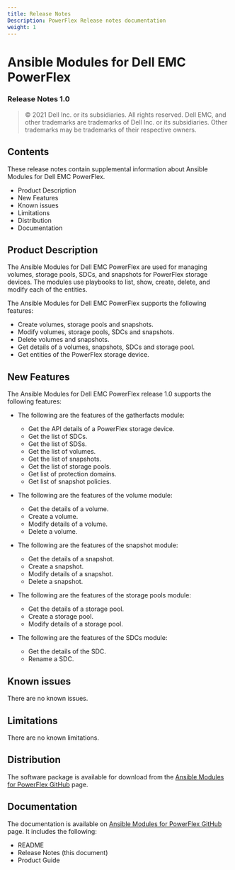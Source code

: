 ```yaml
---
title: Release Notes
Description: PowerFlex Release notes documentation
weight: 1
---
```


**Ansible Modules for Dell EMC PowerFlex** 
=========================================
### Release Notes 1.0

>   © 2021 Dell Inc. or its subsidiaries. All rights reserved. Dell
>   EMC, and other trademarks are trademarks of Dell Inc. or its
>   subsidiaries. Other trademarks may be trademarks of their respective
>   owners.

Contents
-------
These release notes contain supplemental information about Ansible
Modules for Dell EMC PowerFlex.

-   Product Description
-   New Features
-   Known issues
-   Limitations
-   Distribution
-   Documentation

Product Description
-------------------

The Ansible Modules for Dell EMC PowerFlex are used for managing volumes,
storage pools, SDCs, and snapshots for PowerFlex storage devices. 
The modules use playbooks to list, show, create, delete, and modify
each of the entities.

The Ansible Modules for Dell EMC PowerFlex supports the following
features:

-   Create volumes, storage pools and snapshots. 
-   Modify volumes, storage pools, SDCs and snapshots.
-   Delete volumes and snapshots.
-   Get details of a volumes, snapshots, SDCs and storage pool.
-   Get entities of the PowerFlex storage device.

New Features
---------------------------

The Ansible Modules for Dell EMC PowerFlex release 1.0 supports the
following features:

- The following are the features of the gatherfacts module:
   - Get the API details of a PowerFlex storage device.
   - Get the list of SDCs.
   - Get the list of SDSs.
   - Get the list of volumes.
   - Get the list of snapshots.
   - Get the list of storage pools.
   - Get list of protection domains.
   - Get list of snapshot policies.

- The following are the features of the volume module:
   - Get the details of a volume.
   - Create a volume.
   - Modify details of a volume.
   - Delete a volume.

- The following are the features of the snapshot module:
   - Get the details of a snapshot.
   - Create a snapshot.
   - Modify details of a snapshot.
   - Delete a snapshot.

- The following are the features of the storage pools module:
   - Get the details of a storage pool.
   - Create a storage pool.
   - Modify details of a storage pool.

- The following are the features of the SDCs module:
   - Get the details of the SDC.
   - Rename a SDC.


Known issues
------------
There are no known issues.

Limitations
-----------
There are no known limitations.

Distribution
------------
The software package is available for download from the [Ansible Modules
for PowerFlex GitHub](https://github.com/dell/ansible-powerflex) page.

Documentation
-------------
The documentation is available on [Ansible Modules for PowerFlex GitHub](https://github.com/dell/ansible-powerflex)
page. It includes the following:

   - README
   - Release Notes (this document)
   - Product Guide
